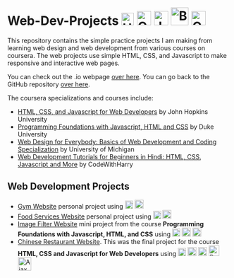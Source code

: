 # Web-Dev-Projects <img alt="HTML5" width="28px" src="https://cdn.jsdelivr.net/npm/programming-languages-logos@0.0.3/src/html/html.svg"/> <img alt="CSS3" width="32px" src="https://upload.wikimedia.org/wikipedia/commons/6/62/CSS3_logo.svg"/> <img alt="JavaScript" width="32px" src="https://cdn.jsdelivr.net/npm/programming-languages-logos@0.0.3/src/javascript/javascript.svg" /> <img alt="Bootstrap" width="40px" src="https://upload.wikimedia.org/wikipedia/commons/b/b2/Bootstrap_logo.svg" /> <img alt="Coursera" width="32px" src="https://upload.wikimedia.org/wikipedia/commons/9/97/Coursera-Logo_600x600.svg" />

This repository contains the simple practice projects I am making from learning web design and web development from various courses on coursera. The web projects use simple HTML, CSS, and Javascript to make responsive and interactive web pages.

You can check out the .io webpage [over here](https://alimuhammadasad.github.io/Web-Dev-Projects/). You can go back to the GitHub repository [over here](https://github.com/AliMuhammadAsad/Web-Dev-Projects/tree/main).

The coursera specializations and courses include:

- [HTML, CSS, and Javascript for Web Developers](https://www.coursera.org/learn/html-css-javascript-for-web-developers?) by John Hopkins University
- [Programming Foundations with Javascript, HTML and CSS](https://www.coursera.org/learn/duke-programming-web?specialization=java-programming) by Duke University
- [Web Design for Everybody: Basics of Web Development and Coding Specialization](https://www.coursera.org/specializations/web-design) by University of Michigan
- [Web Development Tutorials for Beginners in Hindi: HTML, CSS, Javascript and More](https://www.coursera.org/specializations/web-design) by CodeWithHarry

## Web Development Projects

- [Gym Website](GymWebsite) personal project using <img alt="HTML5" width="18px" src="https://cdn.jsdelivr.net/npm/programming-languages-logos@0.0.3/src/html/html.svg"/> <img alt="CSS3" width="20px" src="https://upload.wikimedia.org/wikipedia/commons/6/62/CSS3_logo.svg"/>
- [Food Services Website](Food-Services-Website) personal project using <img alt="HTML5" width="18px" src="https://cdn.jsdelivr.net/npm/programming-languages-logos@0.0.3/src/html/html.svg"/> <img alt="CSS3" width="20px" src="https://upload.wikimedia.org/wikipedia/commons/6/62/CSS3_logo.svg"/>
- [Image Filter Website](Image-Filter-Website) mini project from the course **Programming Foundations with Javascript, HTML, and CSS** using <img alt="HTML5" width="18px" src="https://cdn.jsdelivr.net/npm/programming-languages-logos@0.0.3/src/html/html.svg"/> <img alt="CSS3" width="20px" src="https://upload.wikimedia.org/wikipedia/commons/6/62/CSS3_logo.svg"/> <img alt="JavaScript" width="20px" src="https://cdn.jsdelivr.net/npm/programming-languages-logos@0.0.3/src/javascript/javascript.svg" />
- [Chinese Restaurant Website](Chinese-Restaurant). This was the final project for the course **HTML, CSS and Javascript for Web Developers** using <img alt="HTML5" width="18px" src="https://cdn.jsdelivr.net/npm/programming-languages-logos@0.0.3/src/html/html.svg"/> <img alt="CSS3" width="20px" src="https://upload.wikimedia.org/wikipedia/commons/6/62/CSS3_logo.svg"/> <img alt="JavaScript" width="20px" src="https://cdn.jsdelivr.net/npm/programming-languages-logos@0.0.3/src/javascript/javascript.svg" /> <img alt="Bootstrap" width="24px" src="https://upload.wikimedia.org/wikipedia/commons/b/b2/Bootstrap_logo.svg" /> <img alt="Ajax" width="30px" src="https://brandeps.com/logo-download/A/AJAX-Language-logo-vector-01.svg" align="bottom"/>